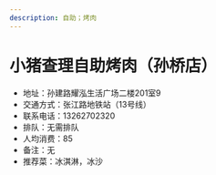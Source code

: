 ```yaml
---
description: 自助；烤肉
---
```


# 小猪查理自助烤肉（孙桥店）

* 地址：孙建路耀泓生活广场二楼201室9
* 交通方式：张江路地铁站（13号线）
* 联系电话：13262702320
* 排队：无需排队
* 人均消费：85
* 备注：无
* 推荐菜：冰淇淋，冰沙
